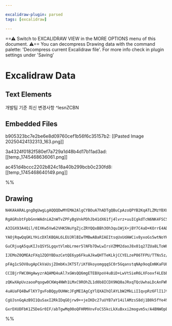 ```yaml
---

excalidraw-plugin: parsed
tags: [excalidraw]

---
```

==⚠  Switch to EXCALIDRAW VIEW in the MORE OPTIONS menu of this document. ⚠== You can decompress Drawing data with the command palette: 'Decompress current Excalidraw file'. For more info check in plugin settings under 'Saving'


# Excalidraw Data

## Text Elements
개발팀 기준 최신 변경사항 ^lesnZCBN

## Embedded Files
b905323bc7e2be6e8d09760cef1b56f6c35157b2: [[Pasted Image 20250424132313_163.png]]

3a4324f0182f580ef7a729a1d48b4d17b11ad3ad: [[temp_1745468636061.png]]

ac451d4bccc2202b824c18a40b299bcb0c230fd8: [[temp_1745468640149.png]]

%%
## Drawing
```compressed-json
N4KAkARALgngDgUwgLgAQQQDwMYEMA2AlgCYBOuA7hADTgQBuCpAzoQPYB2KqATLZMzYBXUtiRoIACyhQ4zZAHoFAc0JRJQgEYA6bGwC2CgF7N6hbEcK4OCtptbErHALRY8RMpWdx8Q1TdIEfARcZgRmBShcZQUebQBObR4aOiCEfQQOKGZuAG1wMFAwYogSbghcADUAUR5mAFYANkIADgBpUgBFAH16jhaAMzbCAfwU4shYRHLCfWikfhLMbmcA

RgAGRsbtFpbGnnWAdniAZnWTvZPFyBgVnkPDhJb41dX61fj4lvrz+uuICgkdTcN6NK4FSCSBCEZTSbgnAAsfAhFQ4ymC3HW/2YUFIbAA1ggAMJsfBsUjlXHWZhwXCBLLjEqaXDYfHKPFCDjEElkikSKkcGl0zJQRmQAaEfD4ADKsAxEkEHjFEBxeMJAHUgZJuMiJircQSELKYPL0Iqyv8ObCOOEcmhVv82LTsGpbvb1liUezhHAAJLEO2oXIAXX+

A3IGX93A4Qil/0IXKw5Vw62VHK5NuYgZjcZRYQQxBBh3Oh3qu1WjX+jBY7C4aD+KOrrE4ADlOGIQa94usWhcEfHmAARNJQAvcAYEML/TTCLnVYIZLLZ2P4f5CODEXCjwv2w4I+oIxrfXYPT16ogcfHRlf/MmssdoCf4Kd5qJQISBiCILkJ5TKiXBFGEiaN29QnDwJyaNghwIDwmgII0CAtMQ6zxIcjTrGIAyrJoTQDI02AnO89SHJoyTYu44hBhC

YAOjRqwQqGKLYHicDXlKBQAL6LEUJRlBIwTMBwABaRIAEItsqUxUdAWCiv8yxoGs5wtNoYHxEiBx7vEYEtP8bqoM4JwnNs6H7s8RygusuolICxDAmgCLrAi2hIicLzxI0DyHIi/YolCMJwo5DZ6tY6JUWeJSqoaPLkuUADEqwIElSXKsyrLepy3KknF/LkIKtL0vJKIATKcoyeahbYgaGpajq1Vqka5XlJVabCNatogo6zquiCHr/JlfoBnkTF6u

GuCRjuqA5quKIJsQSYSLgqxtVlmbLrmer5lNFb7DwLwIrsVZMM2daoJ8x01q27ZUa8LToW8hyrDZkCEEOI4PqgT4vnqM5ZfO6Qihts16uum7bkW+6Hnsz2HC0dHngmV5oDNt5sPeU3fQg/yjpgooSIAODWADg9gAAy6ggAMdYAAJOoIAOrOAAdDqCAAM9gC9NYANQOALaraaUAAKnJ5TE2TVO0wzLMc/+nBQNKhBGFRJlhhLABiE2SgZIUlLjUAA

IJEMoZ0QMEAzFXq1ZQOYBDazCetQE6yp6FkuAJkwQHTTeKLkjCCYELzeP86TFPU/TTNs5z/y4EI1sAErhNLVG4kI2MoheCAABLQrC+OoKsST1FxPFzVNEDYMQmudDAbIRwA4kIAAyQjxOqACqADyzCkAr3OdFJ8AybM8zKophkbO82irO5qxOTwTTPWB+l9es2gnIcPCrD58OLweTT/HZDmZz2qneSR3yWfdL1SGnQWoI0rw7Js3kIuhEGlqHaKm

pFAg1cSOV8ugApCkVaUsjZOmbKvJKT5T/iKf8koyomgqqSC0r5GqanstqNAp9oqEmNKaFU8CqooitJIdaXU3Y9VgHPAaHIhqBhDGGCMCBnaozmomAeFRyL4NnMQIhKNXZbQQJ9d4LwDh7D8sbE6tYiwIxKE2WsbYOAdndFfJoEE5ZzXesECGj5JwJ1+hwgGi5sjsRBiUMGW5PoryhkeRoh0MLxFvEjQxaMMbji0dVLcH5yjfkcGiKBgEC4nFwAic

CCIBjrFWC0HgAwyzrAQAMQ4uAl7xGWsQQ6mgETEBXpoV4uBiD+LwVtSieR6LXFooxf4LEbbcI4sUbiBReKvQLgrE4kopbV0INE5ojQACynQ4D4iMGJAAGk3Lu0wJC92UAsFEA8ERZw+PtHsJF6iP0aGrG43AviuR4DwZ43wLhw0XnpFE29UG7weEkZ6wjJ7bLAocf4AV07cCvlnFot8Hj332OvZ+4VMQNRil/MB1JCqQOnIAzKXJYrf2gOAoFDIw

zQKwXApUvzaooPqogw0CKWq4NWh1LMxC9ROhZL1d0b8ICDX9NQ0aJRxqTQcUwhaLDcAnFWhmTqlSjECD4TtD0JwPjGWepdU6OpwKCpkTdHUqEezKMrKo4c6jPpY2nLohcQM6Wgw3KYnae4DxHmLKE3sdjLxqpKHeQkmMXGvjcZ+Txv4fH0ILiyfcqxklQWwNgLZ1lNDhIRNgMJAT1hkU+FBTQmEILrAGMQFoypmAFLQPkCYtFikMQmFSyA5S2Lsq

4uAUaFQ4BwFlKY7gvFoBQgyOUHWcJFgMEIAgCgYlQXAIhQlAYLbW2MkLiIIqvpRz6FlI1JtEhErJWHe27AnaRTdvSPWjKjb/l5UBcKWFBQO2kC7T2hW8LmoKmxVWsdq6J09r7YaZBO8bIrrXekI9mCt1mh3cuvdF79AR3aoQtlmdd3jqyJO/QTdSEGQ2JFc9B70gK0VsrfAqsP37q/euiWUsZbwhlSUB9wH9Dey1jrPWBsjZps/VAb9BbSBa1XWw

CgUJsnGqAzB9I1QuSaxI2RkIDqGOjrw9++jeIKDc27uUYB7aY14ilAMzsS8dj1B0k5fYe49wiIEOUqUABNbg99EhhKXiRD4pxUJeSrUYNgBgi2NgIPHTE2gMI9nOLne9bGe3PrWm+iAfGq3shIPBqiBxnOkFc6ODNqA1Zkq88QTpbAFq0dwJoYI5rnzaMgC5kBuVUB1IgGJUkBdSDKGZAACmXrc3gK9qB5dy/PeoABKZUUdlCxjpLxjLuBstnAK2

GxrDXUDFbK1Z5DeGr0IF/abTgwMq00oQFHRMXnvFoCS5kcLkXuBxxi2mogvm5v/A4BNWOpB46OnDknWbG2EAdcgHYAAVggbA2RpSrbgMF0Lq2IsKotSUFkptGDc302MCbKJpItTSGd8RZSPzWzQzx9ljizXOOi7eUIWtfsvbe4YrNYAaniklOEItnEQCcSAA
```
%%